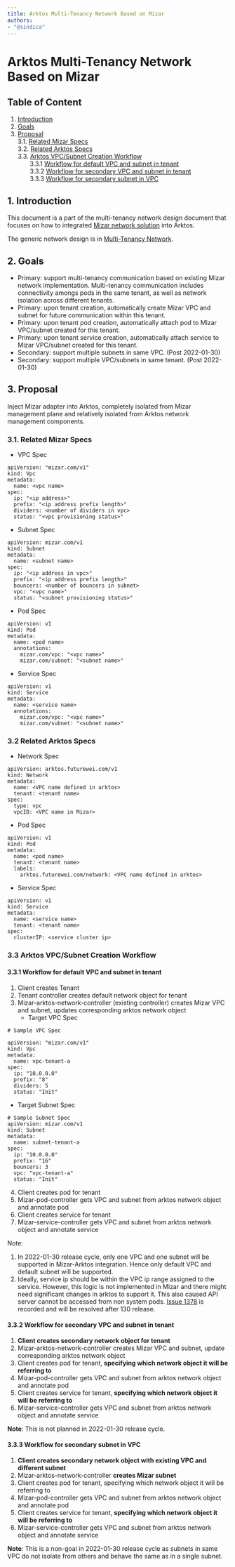 ```yaml
---
title: Arktos Multi-Tenancy Network Based on Mizar
authors:
- "@sindica"
---
```


# Arktos Multi-Tenancy Network Based on Mizar

## Table of Content
1. [Introduction](#intro)
2. [Goals](#goal)
3. [Proposal](#proposal)<br>
   3.1. [Related Mizar Specs](#mizar-spec)<br>
   3.2. [Related Arktos Specs](#arktos-spec)<br>
   3.3. [Arktos VPC/Subnet Creation Workflow](#vpc-creation-wf)<br>
   &nbsp;&nbsp;&nbsp;&nbsp;&nbsp;&nbsp;&nbsp;3.3.1 [Workflow for default VPC and subnet in tenant](#vpc-creation-default-wf)<br>
   &nbsp;&nbsp;&nbsp;&nbsp;&nbsp;&nbsp;&nbsp;3.3.2 [Workflow for secondary VPC and subnet in tenant](#vpc-creation-second-vpc-wf)<br>
   &nbsp;&nbsp;&nbsp;&nbsp;&nbsp;&nbsp;&nbsp;3.3.3 [Workflow for secondary subnet in VPC](#vpc-creation-second-subnet-wf)<br>

## 1. Introduction <a name="intro"></a>

This document is a part of the multi-tenancy network design document that focuses on how to integrated [Mizar network solution](https://github.com/CentaurusInfra/mizar) into Arktos.

The generic network design is in [Multi-Tenancy Network](multi-tenancy-network.md).

## 2. Goals <a name="goal"></a>

* Primary: support multi-tenancy communication based on existing Mizar network implementation. Multi-tenancy communication 
includes connectivity amongs pods in the same tenant, as well as network isolation across different tenants.
* Primary: upon tenant creation, automatically create Mizar VPC and subnet for future communication within this tenant.
* Primary: upon tenant pod creation, automatically attach pod to Mizar VPC/subnet created for this tenant.
* Primary: upon tenant service creation, automatically attach service to Mizar VPC/subnet created for this tenant.
* Secondary: support multiple subnets in same VPC. (Post 2022-01-30)
* Secondary: support multiple VPC/subnets in same tenant. (Post 2022-01-30)

## 3. Proposal <a name="proposal"></a>

Inject Mizar adapter into Arktos, completely isolated from Mizar management plane and relatively isolated from Arktos network
management components.

### 3.1. Related Mizar Specs <a name="mizar-spec"></a>

* VPC Spec
```
apiVersion: "mizar.com/v1"
kind: Vpc
metadata:
  name: <vpc name>
spec:
  ip: "<ip address>"
  prefix: "<ip address prefix length>"
  dividers: <number of dividers in vpc>
  status: "<vpc provisioning status>"
```

* Subnet Spec
```
apiVersion: mizar.com/v1
kind: Subnet
metadata:
  name: <subnet name>
spec:
  ip: "<ip address in vpc>"
  prefix: "<ip address prefix length>"
  bouncers: <number of bouncers in subnet>
  vpc: "<vpc name>"
  status: "<subnet provisioning status>"
```

* Pod Spec
```
apiVersion: v1
kind: Pod
metadata:
  name: <pod name>
  annotations:
    mizar.com/vpc: "<vpc name>"
    mizar.com/subnet: "<subnet name>"
```

* Service Spec
```
apiVersion: v1
kind: Service
metadata:
  name: <service name>
  annotations:
    mizar.com/vpc: "<vpc name>"
    mizar.com/subnet: "<subnet name>"
```

### 3.2 Related Arktos Specs <a name="arktos-spec"></a>
* Network Spec
```
apiVersion: arktos.futurewei.com/v1
kind: Network
metadata:
  name: <VPC name defined in arktos>
  tenant: <tenant name>
spec:
  type: vpc
  vpcID: <VPC name in Mizar>
```

* Pod Spec
```
apiVersion: v1
kind: Pod
metadata:
  name: <pod name> 
  tenant: <tenant name>
  labels:
    arktos.futurewei.com/network: <VPC name defined in arktos> 
```

* Service Spec
```
apiVersion: v1
kind: Service
metadata:
  name: <service name>
  tenant: <tenant name>
spec:
  clusterIP: <service cluster ip>
```

### 3.3 Arktos VPC/Subnet Creation Workflow <a name="vpc-creation-wf"></a>
#### 3.3.1 Workflow for default VPC and subnet in tenant <a name="vpc-creation-default-wf"></a>
1. Client creates Tenant
2. Tenant controller creates default network object for tenant
3. Mizar-arktos-network-controller (existing controller) creates Mizar VPC and subnet, updates corresponding arktos network object
   * Target VPC Spec
```
# Sample VPC Spec

apiVersion: "mizar.com/v1"
kind: Vpc
metadata:
  name: vpc-tenant-a
spec:
  ip: "10.0.0.0"
  prefix: "8"
  dividers: 5
  status: "Init"
```

   * Target Subnet Spec
```
# Sample Subnet Spec
apiVersion: mizar.com/v1
kind: Subnet
metadata:
  name: subnet-tenant-a
spec:
  ip: "10.0.0.0"
  prefix: "16"
  bouncers: 3
  vpc: "vpc-tenant-a"
  status: "Init"
```


4. Client creates pod for tenant
5. Mizar-pod-controller gets VPC and subnet from arktos network object and annotate pod
6. Client creates service for tenant
7. Mizar-service-controller gets VPC and subnet from arktos network object and annotate service 

Note:
1. In 2022-01-30 release cycle, only one VPC and one subnet will be supported in Mizar-Arktos integration. Hence only 
default VPC and default subnet will be supported.
2. Ideally, service ip should be within the VPC ip range assigned to the service. However, this logic is not implemented in Mizar and there might need significant changes in arktos to support it. This also caused API server cannot be accessed from non system pods. [Issue 1378]((https://github.com/CentaurusInfra/arktos/issues/1378)) is recorded and will be resolved after 130 release. 

#### 3.3.2 Workflow for secondary VPC and subnet in tenant <a name="vpc-creation-second-vpc-wf"></a>
1. **Client creates secondary network object for tenant**
2. Mizar-arktos-network-controller creates Mizar VPC and subnet, update corresponding arktos network object
3. Client creates pod for tenant, **specifying which network object it will be referring to**
4. Mizar-pod-controller gets VPC and subnet from arktos network object and annotate pod
5. Client creates service for tenant, **specifying which network object it will be referring to**
6. Mizar-service-controller gets VPC and subnet from arktos network object and annotate service

**Note**: This is not planned in 2022-01-30 release cycle.

#### 3.3.3 Workflow for secondary subnet in VPC <a name="vpc-creation-second-subnet-wf"></a>
1. **Client creates secondary network object with existing VPC and different subnet**
2. Mizar-arktos-network-controller **creates Mizar subnet**
3. Client creates pod for tenant, specifying which network object it will be referring to
4. Mizar-pod-controller gets VPC and subnet from arktos network object and annotate pod
5. Client creates service for tenant, **specifying which network object it will be referring to**
6. Mizar-service-controller gets VPC and subnet from arktos network object and annotate service

**Note**: This is a non-goal in 2022-01-30 release cycle as subnets in same VPC do not isolate from others and behave the same as 
in a single subnet.

